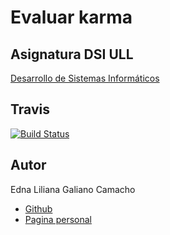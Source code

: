 
# Evaluar karma

## Asignatura DSI ULL

[Desarrollo de Sistemas Informáticos](https://campusvirtual.ull.es/1617/course/view.php?id=1136)

## Travis

[![Build Status](https://travis-ci.org/ULL-ESIT-DSI-1617/evaluar-karma-ednagc.svg?branch=master)](https://travis-ci.org/ULL-ESIT-DSI-1617/evaluar-karma-ednagc)

## Autor

Edna Liliana Galiano Camacho  
* [Github](https://github.com/ednagc)
* [Pagina personal](https://ednagc.github.io/edna-galiano/)



